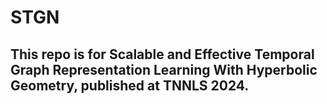 # STGN
## This repo is for Scalable and Effective Temporal Graph Representation Learning With Hyperbolic Geometry, published at TNNLS 2024.
